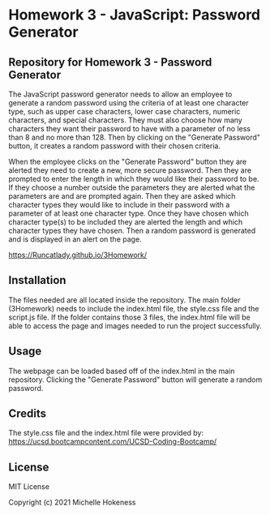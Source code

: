 #  Homework 3 - JavaScript: Password Generator

## Repository for Homework 3 - Password Generator

The JavaScript password generator needs to allow an employee to generate a random password using the criteria of at least one character type, such as upper case characters, lower case characters, numeric characters, and special characters. They must also choose how many characters they want their password to have with a parameter of no less than 8 and no more than 128. Then by clicking on the "Generate Password" button, it creates a random password with their chosen criteria.

When the employee clicks on the "Generate Password" button they are alerted they need to create a new, more secure password. Then they are prompted to enter the length in which they would like their password to be. If they choose a number outside the parameters they are alerted what the parameters are and are prompted again. Then they are asked which character types they would like to include in their password with a parameter of at least one character type. Once they have chosen which character type(s) to be included they are alerted the length and which character types they have chosen. Then a random password is generated and is displayed in an alert on the page.

https://Runcatlady.github.io/3Homework/

## Installation

The files needed are all located inside the repository. The main folder (3Homework) needs to include the index.html file, the style.css file and the script.js file. If the folder contains those 3 files, the index.html file will be able to access the page and images needed to run the project successfully.

## Usage

The webpage can be loaded based off of the index.html in the main repository.
Clicking the "Generate Password" button will generate a random password.

## Credits

The style.css file and the index.html file were provided by:
https://ucsd.bootcampcontent.com/UCSD-Coding-Bootcamp/

## License
MIT License

Copyright (c) 2021 Michelle Hokeness

